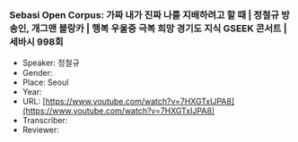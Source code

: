 ### Sebasi Open Corpus: 가짜 내가 진짜 나를 지배하려고 할 때 | 정철규 방송인, 개그맨 블랑카 | 행복 우울증 극복 희망 경기도 지식 GSEEK 콘서트 | 세바시 998회

- Speaker: 정철규
- Gender: 
- Place: Seoul
- Year: 
- URL: [https://www.youtube.com/watch?v=7HXGTxIJPA8](https://www.youtube.com/watch?v=7HXGTxIJPA8)
- Transcriber: 
- Reviewer: 


